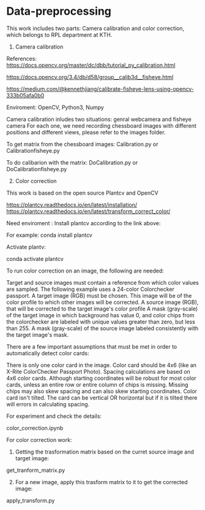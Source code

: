 # Data-preprocessing

This work includes two parts: Camera calibration and color correction, which belongs to RPL department at KTH.

1. Camera calibration

References:
https://docs.opencv.org/master/dc/dbb/tutorial_py_calibration.html

https://docs.opencv.org/3.4/db/d58/group__calib3d__fisheye.html

https://medium.com/@kennethjiang/calibrate-fisheye-lens-using-opencv-333b05afa0b0

Enviroment: OpenCV, Python3, Numpy

Camera calibration inludes two situations: genral webcamera and fisheye camera
For each one, we need recording chessboard images with different positions and different views, please refer to the images folder.

To get matrix from the chessboard images: 
Calibration.py or Calibrationfisheye.py

To do calibarion with the matrix:
DoCalibration.py or DoCalibrationfisheye.py

2. Color correction

This work is based on the open source Plantcv and OpenCV 

https://plantcv.readthedocs.io/en/latest/installation/
https://plantcv.readthedocs.io/en/latest/transform_correct_color/

Need enviroment :
Install plantcv according to the link above:

For example: conda install plantcv

Activate plantv: 

conda activate plantcv

To run color correction on an image, the following are needed: 

Target and source images must contain a reference from which color values are sampled. 
The following example uses a 24-color Colorchecker passport. A target image (RGB) must be chosen.
This image will be of the color profile to which other images will be corrected. 
A source image (RGB), that will be corrected to the target image's color profile 
A mask (gray-scale) of the target image in which background has value 0, 
and color chips from the colorchecker are labeled with unique values greater than zero, 
but less than 255. A mask (gray-scale) of the source image labeled consistently with the target image's mask.

There are a few important assumptions that must be met in order to automatically detect color cards:

There is only one color card in the image.
Color card should be 4x6 (like an X-Rite ColorChecker Passport Photo). Spacing calculations are based on 4x6 color cards. 
Although starting coordinates will be robust for most color cards, unless an entire row or entire column of chips is missing.
Missing chips may also skew spacing and can also skew starting coordinates.
Color card isn't tilted. The card can be vertical OR horizontal but if it is tilted there will errors in calculating spacing.

For experiment and check the details:

color_correction.ipynb

For color correction work:
1.  Getting the trasformation matrix based on the curret source image and target image:

get_tranform_matrix.py

2.  For a new image, apply this trasform matrix to it to get the corrected image:

apply_transform.py

